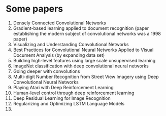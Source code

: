 # Some papers

1. Densely Connected Convolutional Networks 
2. Gradient-based learning applied to document recognition (paper establishing the modern subject of convolutional networks was a 1998 paper)
3. Visualizing and Understanding Convolutional Networks
4. Best Practices for Convolutional Neural Networks Applied to Visual Document Analysis (by expanding data set)
5. Building high-level features using large scale unsupervised learning
6. ImageNet classification with deep convolutional neural networks
7. Going deeper with convolutions
8. Multi-digit Number Recognition from Street View Imagery using Deep Convolutional Neural Networks
9. Playing Atari with Deep Reinforcement Learning
10. Human-level control through deep reinforcement learning
11. Deep Residual Learning for Image Recognition
12. Regularizing and Optimizing LSTM Language Models
13. 
